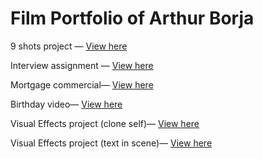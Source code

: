 # Film Portfolio of Arthur Borja


9 shots project — [View here](https://drive.google.com/file/d/1TWXeyGKuX9XTpB-iu2j1h4IOMhHLHoXU/view?usp=sharing)
    
Interview assignment — [View here](https://drive.google.com/file/d/10GERBlj0OG0gO9Q1GHzU4exfOSvcEc1A/view?usp=drive_link)
    
Mortgage commercial— [View here](https://drive.google.com/file/d/14s2M8BVxVy5hdv79ht2pcPvuv3EAhnYO/view?usp=drive_link)

Birthday video— [View here](https://youtu.be/JC4AgGthXwY?si=IWVgM2ycjlSySgFg)
    
Visual Effects project (clone self)— [View here](https://youtu.be/VunDgrEQASg?si=M2X4TppjFRDvh7k-)
    
Visual Effects project (text in scene)— [View here](https://youtu.be/55h6FQWwrK4?si=Of628toSZzYY8b3w)

